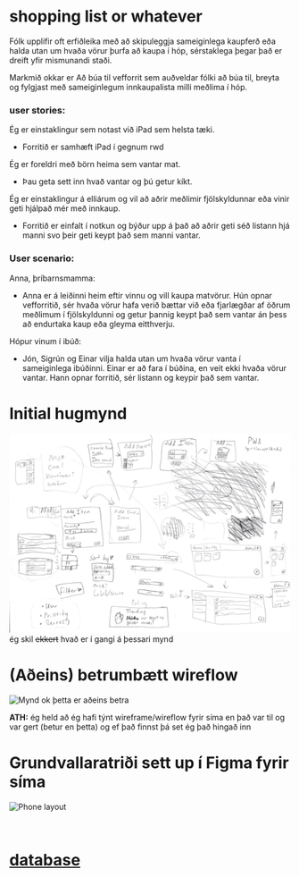 # shopping list or whatever

Fólk upplifir oft erfiðleika með að skipuleggja sameiginlega kaupferð eða halda utan um hvaða vörur þurfa að kaupa í hóp, sérstaklega þegar það er dreift yfir mismunandi staði.

Markmið okkar er Að búa til vefforrit sem auðveldar fólki að búa til, breyta og fylgjast með sameiginlegum innkaupalista milli meðlima í hóp.


### user stories:

Ég er einstaklingur sem notast við iPad sem helsta tæki.
- Forritið er samhæft iPad í gegnum rwd

Ég er foreldri með börn heima sem vantar mat.
- Þau geta sett inn hvað vantar og þú getur kíkt.

Ég er einstaklingur á elliárum og vil að aðrir meðlimir fjölskyldunnar eða vinir geti hjálpað mér með innkaup.
- Forritið er einfalt í notkun og býður upp á það að aðrir geti séð listann hjá manni svo þeir geti keypt það sem manni vantar.


### User scenario:
Anna, þríbarnsmamma: 
- Anna er á leiðinni heim eftir vinnu og vill kaupa matvörur. Hún opnar vefforritið, sér hvaða vörur hafa verið bættar við eða fjarlægðar af öðrum meðlimum í fjölskyldunni og getur þannig keypt það sem vantar án þess að endurtaka kaup eða gleyma eitthverju.

Hópur vinum í ibúð:
- Jón, Sigrún og Einar vilja halda utan um hvaða vörur vanta í sameiginlega ibúðinni. Einar er að fara í búðina, en veit ekki hvaða vörur vantar. Hann opnar forritið, sér listann og keypir það sem vantar.


# Initial hugmynd
![Mynd](myndir/vef2_mynd1.png)
ég skil ~~ekkert~~ hvað er í gangi á þessari mynd

# (Aðeins) betrumbætt wireflow
![Mynd](myndir/vef2_mynd2.png)
ok þetta er aðeins betra

__ATH:__ ég held að ég hafi týnt wireframe/wireflow fyrir síma en það var til og var gert (betur en þetta) og ef það finnst þá set ég það hingað inn

# Grundvallaratriði sett up í Figma fyrir síma
![Phone layout](https://github.com/dance-with-the-devil-on-cold-cell-block/thingy/assets/77833864/90400b73-0359-43fb-ba5d-2604c8a7f225)

</br>

# [database](literal_rusl)